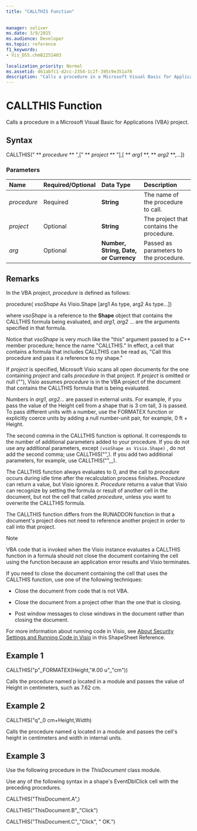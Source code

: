 ```yaml
---
title: "CALLTHIS Function"
 
 
manager: soliver
ms.date: 3/9/2015
ms.audience: Developer
ms.topic: reference
f1_keywords:
- Vis_DSS.chm82251403
 
localization_priority: Normal
ms.assetid: 461abfc1-d2cc-2354-1c2f-395c9e351a78
description: "Calls a procedure in a Microsoft Visual Basic for Applications (VBA) project."
---
```


# CALLTHIS Function

Calls a procedure in a Microsoft Visual Basic for Applications (VBA) project.
  
## Syntax

CALLTHIS(" ** *procedure* ** ",[" ** *project* ** "],[ ** *arg1* **, ** *arg2* **,...]) 
  
### Parameters

|**Name**|**Required/Optional**|**Data Type**|**Description**|
|:-----|:-----|:-----|:-----|
| _procedure_ <br/> |Required  <br/> |**String** <br/> | The name of the procedure to call.  <br/> |
| _project_ <br/> |Optional  <br/> |**String** <br/> |The project that contains the procedure.  <br/> |
| _arg_ <br/> |Optional  <br/> |**Number, String, Date, or Currency** <br/> |Passed as parameters to the procedure.  <br/> |
   
## Remarks

In the VBA project,  *procedure*  is defined as follows: 
  
procedure(  *vsoShape*  As Visio.Shape [arg1 As type, arg2 As type...]) 
  
where  *vsoShape*  is a reference to the **Shape** object that contains the CALLTHIS formula being evaluated, and  _arg1_,  *arg2*  ... are the arguments specified in that formula. 
  
Notice that  *vsoShape*  is very much like the "this" argument passed to a C++ member procedure; hence the name "CALLTHIS." In effect, a cell that contains a formula that includes CALLTHIS can be read as, "Call this procedure and pass it a reference to my shape." 
  
If  _project_ is specified, Microsoft Visio scans all open documents for the one containing  _project_ and calls  _procedure_ in that project. If  _project_ is omitted or null (""), Visio assumes  _procedure_ is in the VBA project of the document that contains the CALLTHIS formula that is being evaluated. 
  
Numbers in  _arg1_,  _arg2..._ are passed in external units. For example, if you pass the value of the Height cell from a shape that is 3 cm tall, 3 is passed. To pass different units with a number, use the FORMATEX function or explicitly coerce units by adding a null number-unit pair, for example, 0 ft + Height. 
  
The second comma in the CALLTHIS function is optional. It corresponds to the number of additional parameters added to your procedure. If you do not use any additional parameters, except  `(vsoShape as Visio.Shape)` , do not add the second comma; use CALLTHIS("",). If you add two additional parameters, for example, use CALLTHIS("",,,). 
  
The CALLTHIS function always evaluates to 0, and the call to  _procedure_ occurs during idle time after the recalculation process finishes.  _Procedure_ can return a value, but Visio ignores it.  _Procedure_ returns a value that Visio can recognize by setting the formula or result of another cell in the document, but not the cell that called  _procedure_, unless you want to overwrite the CALLTHIS formula.
  
The CALLTHIS function differs from the RUNADDON function in that a document's project does not need to reference another project in order to call into that project. 
  
> [!NOTE]
>  VBA code that is invoked when the Visio instance evaluates a CALLTHIS function in a formula should not close the document containing the cell using the function because an application error results and Visio terminates. 
  
If you need to close the document containing the cell that uses the CALLTHIS function, use one of the following techniques: 
  
- Close the document from code that is not VBA.
    
- Close the document from a project other than the one that is closing.
    
- Post window messages to close windows in the document rather than closing the document.
    
For more information about running code in Visio, see [About Security Settings and Running Code in Visio](about-security-settings-and-running-code-in-visio-shapesheet.md) in this ShapeSheet Reference. 
  
## Example 1

CALLTHIS("p",,FORMATEX(Height,"#.00 u",,"cm"))
  
Calls the procedure named p located in a module and passes the value of Height in centimeters, such as 7.62 cm.
  
## Example 2

CALLTHIS("q",,0 cm+Height,Width)
  
Calls the procedure named q located in a module and passes the cell's height in centimeters and width in internal units.
  
## Example 3

Use the following procedure in the  *ThisDocument*  class module. 
  
Use any of the following syntax in a shape's EventDblClick cell with the preceding procedures.
  
CALLTHIS("ThisDocument.A",)
  
CALLTHIS("ThisDocument.B",,"Click")
  
CALLTHIS("ThisDocument.C",,"Click", " OK.")
  

